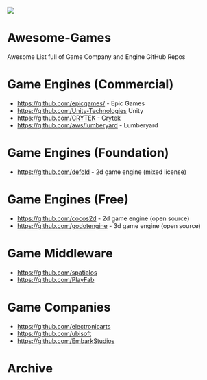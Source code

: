 
![](https://raw.githubusercontent.com/sindresorhus/awesome/62888a9d0b49b84942794cfdffe644d09531f9e0/media/logo.svg)

# Awesome-Games
Awesome List full of Game Company and Engine GitHub Repos



# Game Engines (Commercial)
- https://github.com/epicgames/ - Epic Games 
- https://github.com/Unity-Technologies Unity 
- https://github.com/CRYTEK - Crytek
- https://github.com/aws/lumberyard - Lumberyard

# Game Engines (Foundation)
- https://github.com/defold - 2d game engine (mixed license)

# Game Engines (Free)
- https://github.com/cocos2d - 2d game engine (open source)
- https://github.com/godotengine - 3d game engine (open source)

# Game Middleware
- https://github.com/spatialos
- https://github.com/PlayFab 

# Game Companies
- https://github.com/electronicarts
- https://github.com/ubisoft 
- https://github.com/EmbarkStudios


# Archive
